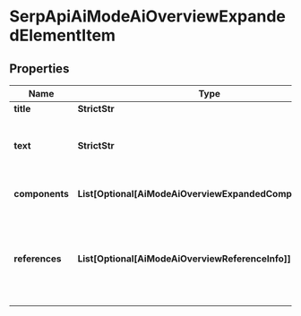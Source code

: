 # SerpApiAiModeAiOverviewExpandedElementItem


## Properties

| Name | Type | Description | Notes |
|------------ | ------------- | ------------- | -------------|
**title** | **StrictStr** | link anchor text |[optional]|
**text** | **StrictStr** | reference text<br>text snippet from the page that was used to generate the ai_overview_element |[optional]|
**components** | **List[Optional[AiModeAiOverviewExpandedComponentInfo]]** | array of components of the element |[optional]|
**references** | **List[Optional[AiModeAiOverviewReferenceInfo]]** | additional references relevant to the item<br>includes references to webpages that may have been used to generate the ai_overview |[optional]|